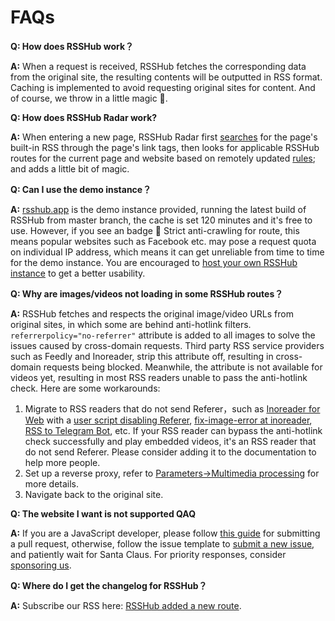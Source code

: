 # FAQs

**Q: How does RSSHub work？**

**A:** When a request is received, RSSHub fetches the corresponding data from the original site, the resulting contents will be outputted in RSS format. Caching is implemented to avoid requesting original sites for content. And of course, we throw in a little magic 🎩.

**Q: How does RSSHub Radar work?**

**A:** When entering a new page, RSSHub Radar first [searches](https://github.com/DIYgod/RSSHub-Radar/blob/2f63cfe6eedec8c9e116dcfde3325089e6cda371/src/lib/rss.ts#L67) for the page's built-in RSS through the page's link tags, then looks for applicable RSSHub routes for the current page and website based on remotely updated [rules](https://github.com/DIYgod/RSSHub-Radar/blob/2f63cfe6eedec8c9e116dcfde3325089e6cda371/src/lib/radar-rules.ts); and adds a little bit of magic.

**Q: Can I use the demo instance？**

**A:** [rsshub.app](https://rsshub.app) is the demo instance provided, running the latest build of RSSHub from master branch, the cache is set 120 minutes and it's free to use. However, if you see an badge <Badge type="danger">🚨 Strict anti-crawling</Badge> for route, this means popular websites such as Facebook etc. may pose a request quota on individual IP address, which means it can get unreliable from time to time for the demo instance. You are encouraged to [host your own RSSHub instance](/deploy/) to get a better usability.

**Q: Why are images/videos not loading in some RSSHub routes？**

**A:** RSSHub fetches and respects the original image/video URLs from original sites, in which some are behind anti-hotlink filters. `referrerpolicy="no-referrer"` attribute is added to all images to solve the issues caused by cross-domain requests. Third party RSS service providers such as Feedly and Inoreader, strip this attribute off, resulting in cross-domain requests being blocked. Meanwhile, the attribute is not available for videos yet, resulting in most RSS readers unable to pass the anti-hotlink check. Here are some workarounds:

1.  Migrate to RSS readers that do not send Referer，such as [Inoreader for Web](https://www.inoreader.com/) with a [user script disabling Referer](https://greasyfork.org/en/scripts/376884), [fix-image-error at inoreader](https://greasyfork.org/scripts/463461-fix-image-error-at-inoreader), [RSS to Telegram Bot](https://github.com/Rongronggg9/RSS-to-Telegram-Bot), etc. If your RSS reader can bypass the anti-hotlink check successfully and play embedded videos, it's an RSS reader that do not send Referer. Please consider adding it to the documentation to help more people.
2.  Set up a reverse proxy, refer to [Parameters->Multimedia processing](/guide/parameters#multimedia-processing) for more details.
3.  Navigate back to the original site.

**Q: The website I want is not supported QAQ**

**A:** If you are a JavaScript developer, please follow [this guide](/joinus/#quick-start) for submitting a pull request, otherwise, follow the issue template to [submit a new issue](https://github.com/DIYgod/RSSHub/issues/new?template=rss_request_en.md), and patiently wait for Santa Claus. For priority responses, consider [sponsoring us](/sponsor).

**Q: Where do I get the changelog for RSSHub？**

**A:** Subscribe our RSS here: [RSSHub added a new route](/routes/program-update#rsshub).
